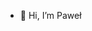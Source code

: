 - 👋 Hi, I’m Paweł

<!---
parutkowski/parutkowski is a ✨ special ✨ repository because its `README.md` (this file) appears on your GitHub profile.
You can click the Preview link to take a look at your changes.
--->

